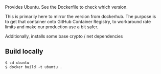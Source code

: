 Provides Ubuntu. See the Dockerfile to check which version.

This is primarily here to mirror the version from dockerhub. The
purpose is to get that container onto GitHub Container Registry, to
workaround rate limits and make our production use a bit safer.

Additionally, installs some base crypto / net dependencies

## Build locally

```
$ cd ubuntu
$ docker build -t ubuntu .
```
